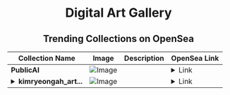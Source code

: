 <div align="center">

# Digital Art Gallery

## Trending Collections on OpenSea

| Collection Name                       | Image                                                                                     | Description                       | OpenSea Link                                                                                          |
|---------------------------------------|-------------------------------------------------------------------------------------------|-----------------------------------|--------------------------------------------------------------------------------------------------------|
| **PublicAI** | ![Image](https://i.seadn.io/s/raw/files/99a6b19d389e8ff22987e3c542225541.png?w=500&auto=format?w=200&auto=format) |  | <details><summary>Link</summary>[PublicAI](https://opensea.io/collection/publicai)</details> |
| **<details><summary>kimryeongah_art...</summary>kimryeongah_arts_202407181055</details>** | ![Image](https://i.seadn.io/s/raw/files/22467e6e36505814b32cc0545c753ccd.png?w=500&auto=format?w=200&auto=format) |  | <details><summary>Link</summary>[kimryeongah_arts_202407181055](https://opensea.io/collection/kimryeongah-arts-202407181055)</details> |

</div>